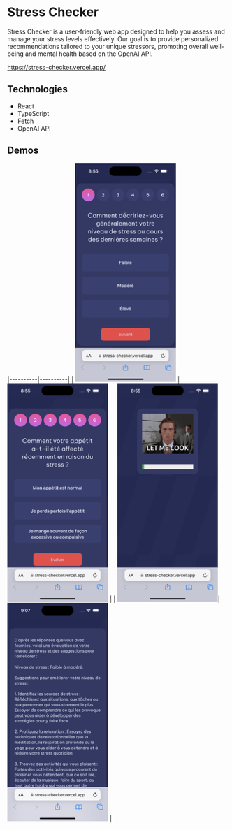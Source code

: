 # Stress Checker
Stress Checker is a user-friendly web app designed to help you assess and manage your stress levels effectively. Our goal is to provide personalized recommendations tailored to your unique stressors, promoting overall well-being and mental health based on the OpenAI API.

https://stress-checker.vercel.app/
## Technologies
<ul>
  <li>React</li>
  <li>TypeScript</li>
  <li>Fetch</li>
  <li>OpenAI API</li>
</ul>

## Demos
|----------|----------|
| <img src="/demos/screen1.png" height="500px" /> | <img src="/demos/screen2.png" height="500px" /> |
| <img src="/demos/screen3.png" height="500px" />| <img src="/demos/screen4.png" height="500px" /> |

